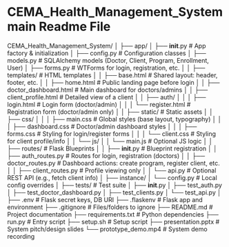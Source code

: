 # CEMA_Health_Management_System main Readme File
CEMA_Health_Management_System/
│
├── app/
│   ├── __init__.py                  # App factory & initialization
│   ├── config.py                    # Configuration classes
│   ├── models.py                    # SQLAlchemy models (Doctor, Client, Program, Enrollment, User)
│   ├── forms.py                     # WTForms for login, registration, etc.
│
│   ├── templates/                   # HTML templates
│   │   ├── base.html                # Shared layout: header, footer, etc.
│   │   ├── home.html                # Public landing page before login
│   │   ├── doctor_dashboard.html    # Main dashboard for doctors/admins
│   │   ├── client_profile.html      # Detailed view of a client
│   │   ├── auth/
│   │   │   ├── login.html           # Login form (doctor/admin)
│   │   │   └── register.html        # Registration form (doctor/admin only)
│
│   ├── static/                      # Static assets
│   │   ├── css/
│   │   │   ├── main.css             # Global styles (base layout, typography)
│   │   │   ├── dashboard.css        # Doctor/admin dashboard styles
│   │   │   ├── forms.css            # Styling for login/register forms
│   │   │   └── client.css           # Styling for client profile/info
│   │   └── js/
│   │       └── main.js              # Optional JS logic
│
│   ├── routes/                      # Flask Blueprints
│   │   ├── __init__.py              # Blueprint registration
│   │   ├── auth_routes.py           # Routes for login, registration (doctors)
│   │   ├── doctor_routes.py         # Dashboard actions: create program, register client, etc.
│   │   ├── client_routes.py         # Profile viewing only
│   │   └── api.py                   # Optional REST API (e.g., fetch client info)
│
├── instance/
│   └── config.py                    # Local config overrides
│
├── tests/                           # Test suite
│   ├── __init__.py
│   ├── test_auth.py
│   ├── test_doctor_dashboard.py
│   ├── test_clients.py
│   └── test_api.py
│
├── .env                             # Flask secret keys, DB URI
├── .flaskenv                        # Flask app and environment
├── .gitignore                       # Files/folders to ignore
├── README.md                        # Project documentation
├── requirements.txt                 # Python dependencies
├── run.py                           # Entry script
├── setup.sh                         # Setup script
├── presentation.pptx                # System pitch/design slides
└── prototype_demo.mp4               # System demo recording
